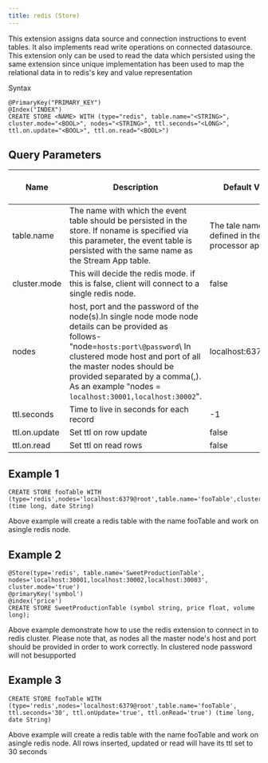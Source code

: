```yaml
---
title: redis (Store)
---
```


This extension assigns data source and connection instructions to event
tables. It also implements read write operations on connected
datasource. This extension only can be used to read the data which
persisted using the same extension since unique implementation has been
used to map the relational data in to redis's key and value
representation

Syntax

    @PrimaryKey("PRIMARY_KEY")
    @Index("INDEX")
    CREATE STORE <NAME> WITH (type="redis", table.name="<STRING>", cluster.mode="<BOOL>", nodes="<STRING>", ttl.seconds="<LONG>", ttl.on.update="<BOOL>", ttl.on.read="<BOOL>")

## Query Parameters

| Name          | Description                                                                                                                                                                                                                                                                                                  | Default Value                           | Possible Data Types | Optional | Dynamic |
|---------------|--------------------------------------------------------------------------------------------------------------------------------------------------------------------------------------------------------------------------------------------------------------------------------------------------------------|-----------------------------------------|---------------------|----------|---------|
| table.name    | The name with which the event table should be persisted in the store. If noname is specified via this parameter, the event table is persisted with the same name as the Stream App table.                                                                                                                        | The tale name defined in the stream processor app | STRING              | Yes      | No      |
| cluster.mode  | This will decide the redis mode. if this is false, client will connect to a single redis node.                                                                                                                                                                                                               | false                                   | BOOL                | No       | No      |
| nodes         | host, port and the password of the node(s).In single node mode node details can be provided as follows- "node=`hosts:port\@password`\ In clustered mode host and port of all the master nodes should be provided separated by a comma(,). As an example "nodes = `localhost:30001,localhost:30002`". | localhost:6379\@root                    | STRING              | Yes      | No      |
| ttl.seconds   | Time to live in seconds for each record                                                                                                                                                                                                                                                                      | -1                                      | LONG                | Yes      | No      |
| ttl.on.update | Set ttl on row update                                                                                                                                                                                                                                                                                        | false                                   | BOOL                | Yes      | No      |
| ttl.on.read   | Set ttl on read rows                                                                                                                                                                                                                                                                                         | false                                   | BOOL                | Yes      | No      |

## Example 1

    CREATE STORE fooTable WITH (type='redis',nodes='localhost:6379@root',table.name='fooTable',cluster.mode=false) (time long, date String)

Above example will create a redis table with the name fooTable and work
on asingle redis node.

## Example 2

    @Store(type='redis', table.name='SweetProductionTable', nodes='localhost:30001,localhost:30002,localhost:30003', cluster.mode='true')
    @primaryKey('symbol')
    @index('price')
    CREATE STORE SweetProductionTable (symbol string, price float, volume long);

Above example demonstrate how to use the redis extension to connect in
to redis cluster. Please note that, as nodes all the master node's host
and port should be provided in order to work correctly. In clustered
node password will not besupported

## Example 3

    CREATE STORE fooTable WITH (type='redis',nodes='localhost:6379@root',table.name='fooTable', ttl.seconds='30', ttl.onUpdate='true', ttl.onRead='true') (time long, date String)

Above example will create a redis table with the name fooTable and work
on asingle redis node. All rows inserted, updated or read will have its
ttl set to 30 seconds
